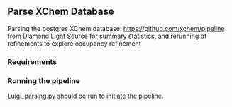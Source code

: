 ## Parse XChem Database

Parsing the postgres XChem database: https://github.com/xchem/pipeline from 
Diamond Light Source for summary statistics, 
and rerunning of refinements to explore occupancy refinement

### Requirements

### Running the pipeline

Luigi_parsing.py should be run to initiate the pipeline.

